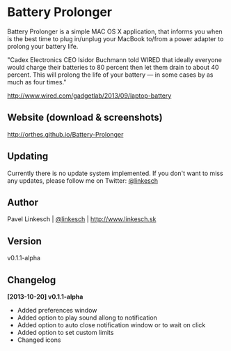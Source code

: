 Battery Prolonger
=================

Battery Prolonger is a simple MAC OS X application, that informs you when is the best time to plug in/unplug your MacBook to/from a power adapter to prolong your battery life.

"Cadex Electronics CEO Isidor Buchmann told WIRED that ideally everyone would charge their batteries to 80 percent then let them drain to about 40 percent. This will prolong the life of your battery — in some cases by as much as four times."

http://www.wired.com/gadgetlab/2013/09/laptop-battery


Website (download & screenshots)
--------------------------------

http://orthes.github.io/Battery-Prolonger


Updating
--------

Currently there is no update system implemented. If you don't want to miss any updates, please follow me on Twitter: [@linkesch](http://twitter.com/linkesch)


Author
------

Pavel Linkesch | [@linkesch](http://twitter.com/linkesch) | http://www.linkesch.sk


Version
-------

v0.1.1-alpha


Changelog
---------

**[2013-10-20] v0.1.1-alpha**

- Added preferences window
- Added option to play sound allong to notification
- Added option to auto close notification window or to wait on click
- Added option to set custom limits
- Changed icons